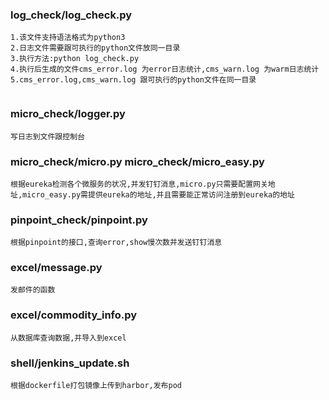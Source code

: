 ### log_check/log_check.py
```
1.该文件支持语法格式为python3 
2.日志文件需要跟可执行的python文件放同一目录 
3.执行方法:python log_check.py 
4.执行后生成的文件cms_error.log 为error日志统计,cms_warn.log 为warm日志统计 
5.cms_error.log,cms_warn.log 跟可执行的python文件在同一目录
 
```
### micro_check/logger.py
```
写日志到文件跟控制台

```
### micro_check/micro.py micro_check/micro_easy.py
```
根据eureka检测各个微服务的状况,并发钉钉消息,micro.py只需要配置网关地址,micro_easy.py需提供eureka的地址,并且需要能正常访问注册到eureka的地址

```

### pinpoint_check/pinpoint.py  
```
根据pinpoint的接口,查询error,show慢次数并发送钉钉消息

```
### excel/message.py
```
发邮件的函数
```

### excel/commodity_info.py
```
从数据库查询数据,并导入到excel
```

### shell/jenkins_update.sh
```
根据dockerfile打包镜像上传到harbor,发布pod
```
